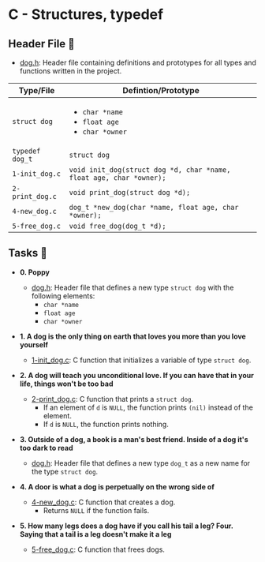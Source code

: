# C - Structures, typedef


## Header File :file_folder:

* [dog.h](./dog.h): Header file containing definitions and prototypes for all types
and functions written in the project.

| Type/File       | Defintion/Prototype                                                      |
| --------------- | ------------------------------------------------------------------------ |
| `struct dog`    | <ul><li>`char *name`</li><li>`float age`</li><li>`char *owner`</li></ul> |
| `typedef dog_t` | `struct dog`                                                             |
| `1-init_dog.c`  | `void init_dog(struct dog *d, char *name, float age, char *owner);`      |
| `2-print_dog.c` | `void print_dog(struct dog *d);`                                         |
| `4-new_dog.c`   | `dog_t *new_dog(char *name, float age, char *owner);`                    |
| `5-free_dog.c`  | `void free_dog(dog_t *d);`                                               |

## Tasks :page_with_curl:

* **0. Poppy**
  * [dog.h](./dog.h): Header file that defines a new type `struct dog` with the
  following elements:
    * `char *name`
    * `float age`
    * `char *owner`

* **1. A dog is the only thing on earth that loves you more than you love yourself**
  * [1-init_dog.c](./1-init_dog.c): C function that initializes a variable of type `struct dog`.

* **2. A dog will teach you unconditional love. If you can have that in your life, things won't be too bad**
  * [2-print_dog.c](./2-print_dog.c): C function that prints a `struct dog`.
    * If an element of `d` is `NULL`, the function prints `(nil)` instead of the element.
    * If `d` is `NULL`, the function prints nothing.

* **3. Outside of a dog, a book is a man's best friend. Inside of a dog it's too dark to read**
  * [dog.h](./dog.h): Header file that defines a new type `dog_t` as a new name for the
  type `struct dog`.

* **4. A door is what a dog is perpetually on the wrong side of**
  * [4-new_dog.c](./4-new_dog.c): C function that creates a dog.
    * Returns `NULL` if the function fails.

* **5. How many legs does a dog have if you call his tail a leg? Four. Saying that a tail is a leg doesn't make it a leg**
  * [5-free_dog.c](./5-free_dog.c): C function that frees dogs.

